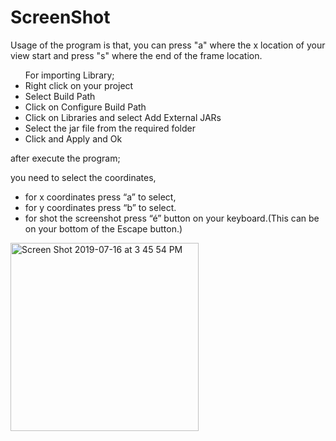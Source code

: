 # ScreenShot


Usage of the program is that, you can press "a" where the x location of your view start and press "s" where the end of the frame location.

<ul>For importing Library;
	<li>Right click on your project</li>
	<li>Select Build Path</li>
	<li>Click on Configure Build Path</li>
	<li>Click on Libraries and select Add External JARs</li>
	<li>Select the jar file from the required folder</li>
	<li>Click and Apply and Ok</li></ul>

 <p> after execute the program;</p>
  <p>you need to select the coordinates,</p>
  <ul><li>for x coordinates press “a” to select,</li>
  <li>for y coordinates press “b” to select.</li>
  <li>for shot the screenshot press “é” button on your keyboard.(This can be on  your bottom of the Escape button.)</li></ul>

<img width="301" alt="Screen Shot 2019-07-16 at 3 45 54 PM" src="https://user-images.githubusercontent.com/29360527/61296470-d33dc900-a7e2-11e9-8f48-e47f5a85b9fb.png">

